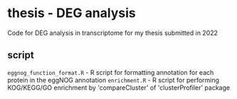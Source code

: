 # thesis - DEG analysis
Code for DEG analysis in transcriptome for my thesis submitted in 2022

## script
`eggnog_function_format.R` - R script for formatting annotation for each protein in the eggNOG annotation
`enrichment.R` - R script for performing KOG/KEGG/GO enrichment by 'compareCluster' of 'clusterProfiler' package
